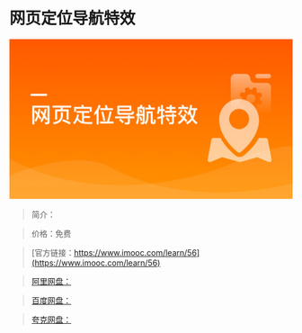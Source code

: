 # 网页定位导航特效

![img](../../assets/5fe442dc000197bf05400304.jpg)

> 简介：

> 价格：免费

> [官方链接：https://www.imooc.com/learn/56](https://www.imooc.com/learn/56)

> [阿里网盘：]()

> [百度网盘：]()

> [夸克网盘：]()
